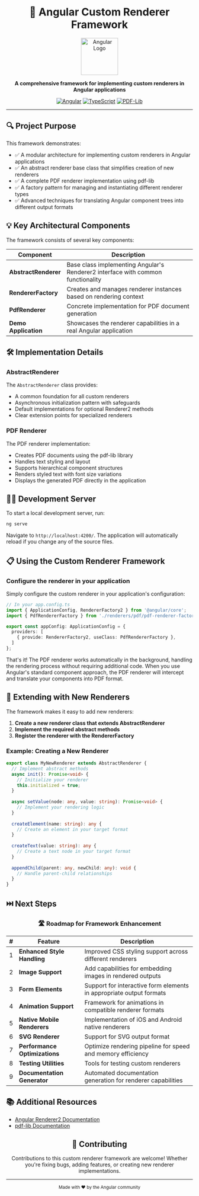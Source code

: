 <div align="center">

# 🚀 Angular Custom Renderer Framework

<img src="https://angular.io/assets/images/logos/angular/angular.svg" width="100" height="100" alt="Angular Logo">

**A comprehensive framework for implementing custom renderers in Angular applications**

[![Angular](https://img.shields.io/badge/Framework-Angular-DD0031?style=flat-square&logo=angular)](https://angular.io/)
[![TypeScript](https://img.shields.io/badge/Language-TypeScript-3178C6?style=flat-square&logo=typescript)](https://www.typescriptlang.org/)
[![PDF-Lib](https://img.shields.io/badge/Library-PDF--Lib-ff0000?style=flat-square)](https://pdf-lib.js.org/)

</div>

<hr>

## 🔍 Project Purpose

This framework demonstrates:
- ✅ A modular architecture for implementing custom renderers in Angular applications
- ✅ An abstract renderer base class that simplifies creation of new renderers
- ✅ A complete PDF renderer implementation using pdf-lib
- ✅ A factory pattern for managing and instantiating different renderer types
- ✅ Advanced techniques for translating Angular component trees into different output formats

## 💡 Key Architectural Components

The framework consists of several key components:

| Component | Description |
|-----------|-------------|
| **AbstractRenderer** | Base class implementing Angular's Renderer2 interface with common functionality |
| **RendererFactory** | Creates and manages renderer instances based on rendering context |
| **PdfRenderer** | Concrete implementation for PDF document generation |
| **Demo Application** | Showcases the renderer capabilities in a real Angular application |

## 🛠️ Implementation Details

### AbstractRenderer

The `AbstractRenderer` class provides:
- A common foundation for all custom renderers
- Asynchronous initialization pattern with safeguards
- Default implementations for optional Renderer2 methods
- Clear extension points for specialized renderers

### PDF Renderer

The PDF renderer implementation:
- Creates PDF documents using the pdf-lib library
- Handles text styling and layout
- Supports hierarchical component structures
- Renders styled text with font size variations
- Displays the generated PDF directly in the application

## 🏃‍♂️ Development Server

To start a local development server, run:

```bash
ng serve
```

Navigate to `http://localhost:4200/`. The application will automatically reload if you change any of the source files.

## 📋 Using the Custom Renderer Framework

### Configure the renderer in your application

Simply configure the custom renderer in your application's configuration:

```typescript
// In your app.config.ts
import { ApplicationConfig, RendererFactory2 } from '@angular/core';
import { PdfRendererFactory } from './renderers/pdf/pdf-renderer-factory';

export const appConfig: ApplicationConfig = {
  providers: [
    { provide: RendererFactory2, useClass: PdfRendererFactory },
  ]
};
```

That's it! The PDF renderer works automatically in the background, handling the rendering process without requiring additional code. When you use Angular's standard component approach, the PDF renderer will intercept and translate your components into PDF format.

## 🌈 Extending with New Renderers

The framework makes it easy to add new renderers:

1. **Create a new renderer class that extends AbstractRenderer**
2. **Implement the required abstract methods**
3. **Register the renderer with the RendererFactory**

### Example: Creating a New Renderer

```typescript
export class MyNewRenderer extends AbstractRenderer {
  // Implement abstract methods
  async init(): Promise<void> {
    // Initialize your renderer
    this.initialized = true;
  }
  
  async setValue(node: any, value: string): Promise<void> {
    // Implement your rendering logic
  }
  
  createElement(name: string): any {
    // Create an element in your target format
  }
  
  createText(value: string): any {
    // Create a text node in your target format
  }
  
  appendChild(parent: any, newChild: any): void {
    // Handle parent-child relationships
  }
}
```

## ⏭️ Next Steps

<div align="center">

### 🛣️ Roadmap for Framework Enhancement
</div>

| # | Feature | Description |
|---|---------|-------------|
| 1 | **Enhanced Style Handling** | Improved CSS styling support across different renderers |
| 2 | **Image Support** | Add capabilities for embedding images in rendered outputs |
| 3 | **Form Elements** | Support for interactive form elements in appropriate output formats |
| 4 | **Animation Support** | Framework for animations in compatible renderer formats |
| 5 | **Native Mobile Renderers** | Implementation of iOS and Android native renderers |
| 6 | **SVG Renderer** | Support for SVG output format |
| 7 | **Performance Optimizations** | Optimize rendering pipeline for speed and memory efficiency |
| 8 | **Testing Utilities** | Tools for testing custom renderers |
| 9 | **Documentation Generator** | Automated documentation generation for renderer capabilities |

## 📚 Additional Resources

- [Angular Renderer2 Documentation](https://angular.dev/api/core/Renderer2)
- [pdf-lib Documentation](https://pdf-lib.js.org/)

<div align="center">

## 👥 Contributing

Contributions to this custom renderer framework are welcome! Whether you're fixing bugs, adding features, or creating new renderer implementations.

<hr>

<sub>Made with ❤️ by the Angular community</sub>

</div>
